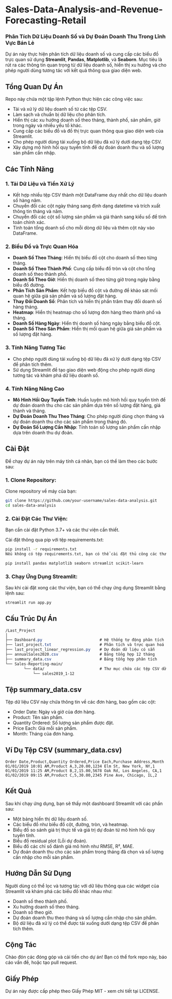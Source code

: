 # Sales-Data-Analysis-and-Revenue-Forecasting-Retail
### Phân Tích Dữ Liệu Doanh Số và Dự Đoán Doanh Thu Trong Lĩnh Vực Bán Lẻ
Dự án này thực hiện phân tích dữ liệu doanh số và cung cấp các biểu đồ trực quan sử dụng **Streamlit**, **Pandas**, **Matplotlib**, và **Seaborn**. Mục tiêu là rút ra các thông tin quan trọng từ dữ liệu doanh số, hiển thị xu hướng và cho phép người dùng tương tác với kết quả thông qua giao diện web.

## Tổng Quan Dự Án

Repo này chứa một tập lệnh Python thực hiện các công việc sau:

- Tải và xử lý dữ liệu doanh số từ các tệp CSV.
- Làm sạch và chuẩn bị dữ liệu cho phân tích.
- Hiển thị các xu hướng doanh số theo tháng, thành phố, sản phẩm, giờ trong ngày và nhiều yếu tố khác.
- Cung cấp các biểu đồ và đồ thị trực quan thông qua giao diện web của Streamlit.
- Cho phép người dùng tải xuống bộ dữ liệu đã xử lý dưới dạng tệp CSV.
- Xây dựng mô hình hồi quy tuyến tính để dự đoán doanh thu và số lượng sản phẩm cần nhập.

## Các Tính Năng

### 1. **Tải Dữ Liệu và Tiền Xử Lý**
- Kết hợp nhiều tệp CSV thành một DataFrame duy nhất cho dữ liệu doanh số hàng năm.
- Chuyển đổi các cột ngày tháng sang định dạng datetime và trích xuất thông tin tháng và năm.
- Chuyển đổi các cột số lượng sản phẩm và giá thành sang kiểu số để tính toán chính xác.
- Tính toán tổng doanh số cho mỗi dòng dữ liệu và thêm cột này vào DataFrame.

### 2. **Biểu Đồ và Trực Quan Hóa**
- **Doanh Số Theo Tháng**: Hiển thị biểu đồ cột cho doanh số theo từng tháng.
- **Doanh Số Theo Thành Phố**: Cung cấp biểu đồ tròn và cột cho tổng doanh số theo thành phố.
- **Doanh Số Theo Giờ**: Hiển thị doanh số theo từng giờ trong ngày bằng biểu đồ đường.
- **Phân Tích Sản Phẩm**: Kết hợp biểu đồ cột và đường để khảo sát mối quan hệ giữa giá sản phẩm và số lượng đặt hàng.
- **Thay Đổi Doanh Số**: Phân tích và hiển thị phần trăm thay đổi doanh số hàng tháng.
- **Heatmap**: Hiển thị heatmap cho số lượng đơn hàng theo thành phố và tháng.
- **Doanh Số Hàng Ngày**: Hiển thị doanh số hàng ngày bằng biểu đồ cột.
- **Doanh Số Theo Sản Phẩm**: Hiển thị mối quan hệ giữa giá sản phẩm và số lượng đặt hàng.

### 3. **Tính Năng Tương Tác**
- Cho phép người dùng tải xuống bộ dữ liệu đã xử lý dưới dạng tệp CSV để phân tích thêm.
- Sử dụng Streamlit để tạo giao diện web động cho phép người dùng tương tác và khám phá dữ liệu doanh số.

### 4. **Tính Năng Nâng Cao**
- **Mô Hình Hồi Quy Tuyến Tính**: Huấn luyện mô hình hồi quy tuyến tính để dự đoán doanh thu cho các sản phẩm dựa trên số lượng đặt hàng, giá thành và tháng.
- **Dự Đoán Doanh Thu Theo Tháng**: Cho phép người dùng chọn tháng và dự đoán doanh thu cho các sản phẩm trong tháng đó.
- **Dự Đoán Số Lượng Cần Nhập**: Tính toán số lượng sản phẩm cần nhập dựa trên doanh thu dự đoán.

## Cài Đặt

Để chạy dự án này trên máy tính cá nhân, bạn có thể làm theo các bước sau:

### 1. Clone Repository:
Clone repository về máy của bạn:
```bash
git clone https://github.com/your-username/sales-data-analysis.git
cd sales-data-analysis
```
### 2. Cài Đặt Các Thư Viện:
Bạn cần cài đặt Python 3.7+ và các thư viện cần thiết.

Cài đặt thông qua pip với tệp requirements.txt:

```bash
pip install -r requirements.txt
Nếu không có tệp requirements.txt, bạn có thể cài đặt thủ công các thư viện:
```
```bash
pip install pandas matplotlib seaborn streamlit scikit-learn
```
### 3. Chạy Ứng Dụng Streamlit:
Sau khi cài đặt xong các thư viện, bạn có thể chạy ứng dụng Streamlit bằng lệnh sau:
```bash
streamlit run app.py
```
## Cấu Trúc Dự Án
```css
/Last_Project
│
├── Dashboard.py                         # Hệ thống tự động phân tích
├── last_project.txt                     # Phân tích và trực quan hoá
├── last_project_linear_regression.py    # Dự đoán dữ liệu có sẵn
├── annualSales2020.csv                  # Bảng tổng hợp 12 tháng
├── summary_data.csv                     # Bảng tổng hợp phân tích  
└── Sales-Reporting-main/
        └── data/                        # Thư mục chứa các tệp CSV dữ liệu doanh số 12 tháng
            └── sales2019_1-12 
```
## Tệp summary_data.csv
Tệp dữ liệu CSV này chứa thông tin về các đơn hàng, bao gồm các cột:

- Order Date: Ngày và giờ của đơn hàng.
- Product: Tên sản phẩm.
- Quantity Ordered: Số lượng sản phẩm được đặt.
- Price Each: Giá mỗi sản phẩm.
- Month: Tháng của đơn hàng.
  
## Ví Dụ Tệp CSV (summary_data.csv)
```csv
Order Date,Product,Quantity Ordered,Price Each,Purchase Address,Month
01/01/2019 10:01 AM,Product A,3,20.00,1234 Elm St, New York, NY,1
01/01/2019 11:25 AM,Product B,2,15.00,5678 Oak Rd, Los Angeles, CA,1
01/02/2019 09:15 AM,Product C,5,30.00,2345 Pine Ave, Chicago, IL,2
```
## Kết Quả
Sau khi chạy ứng dụng, bạn sẽ thấy một dashboard Streamlit với các phần sau:
- Một bảng hiển thị dữ liệu doanh số.
- Các biểu đồ như biểu đồ cột, đường, tròn, và heatmap.
- Biểu đồ so sánh giá trị thực tế và giá trị dự đoán từ mô hình hồi quy tuyến tính.
- Biểu đồ residual plot (Lỗi dự đoán).
- Biểu đồ các chỉ số đánh giá mô hình như RMSE, R², MAE.
- Dự đoán doanh thu cho các sản phẩm trong tháng đã chọn và số lượng cần nhập cho mỗi sản phẩm.

## Hướng Dẫn Sử Dụng
Người dùng có thể lọc và tương tác với dữ liệu thông qua các widget của Streamlit và khám phá các biểu đồ khác nhau như:
- Doanh số theo thành phố.
- Xu hướng doanh số theo tháng.
- Doanh số theo giờ.
- Dự đoán doanh thu theo tháng và số lượng cần nhập cho sản phẩm.
- Bộ dữ liệu đã xử lý có thể được tải xuống dưới dạng tệp CSV để phân tích thêm.

## Cộng Tác
Chào đón các đóng góp và cải tiến cho dự án! Bạn có thể fork repo này, báo cáo vấn đề, hoặc tạo pull request.

## Giấy Phép
Dự án này được cấp phép theo Giấy Phép MIT - xem chi tiết tại LICENSE.
